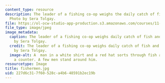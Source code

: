```yaml
---
content_type: resource
description: The leader of a fishing co-op weighs the daily catch of fish and shrimp.
  Photo by Sera Tolgay.
file: https://ol-ocw-studio-app-production.s3.amazonaws.com/courses/11-384-malaysia-sustainable-cities-practicum-spring-2018/227d6c317f60528ca4b648591b2ec19b_fishermen.jpg
file_type: image/jpeg
image_metadata:
  caption: The leader of a fishing co-op weighs daily catch of fish and shrimp. Photo
    by Sera Tolgay.
  credit: The leader of a fishing co-op weighs daily catch of fish and shrimp. Photo
    by Sera Tolgay.
  image-alt: A  man in a white shirt and a red hat sorts through fish and shrimp on
    a counter. A few men stand around him.
resourcetype: Image
title: fishermen.jpg
uid: 227d6c31-7f60-528c-a4b6-48591b2ec19b
---
```

